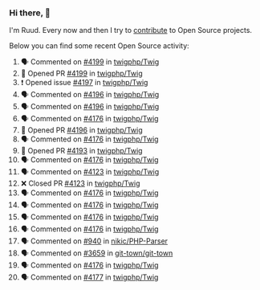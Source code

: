 ### Hi there, 👋

I'm Ruud. Every now and then I try to [contribute](https://github.com/pulls?q=+is%3Apr+author%3Aruudk+archived%3Afalse+is%3Apublic+) to Open Source projects.

Below you can find some recent Open Source activity:

<!--START_SECTION:activity-->
1. 🗣 Commented on [#4199](https://github.com/twigphp/Twig/pull/4199#issuecomment-2283458480) in [twigphp/Twig](https://github.com/twigphp/Twig)
2. 💪 Opened PR [#4199](https://github.com/twigphp/Twig/pull/4199) in [twigphp/Twig](https://github.com/twigphp/Twig)
3. ❗ Opened issue [#4197](https://github.com/twigphp/Twig/issues/4197) in [twigphp/Twig](https://github.com/twigphp/Twig)
4. 🗣 Commented on [#4196](https://github.com/twigphp/Twig/pull/4196#issuecomment-2283272867) in [twigphp/Twig](https://github.com/twigphp/Twig)
5. 🗣 Commented on [#4196](https://github.com/twigphp/Twig/pull/4196#issuecomment-2283268696) in [twigphp/Twig](https://github.com/twigphp/Twig)
6. 🗣 Commented on [#4176](https://github.com/twigphp/Twig/pull/4176#issuecomment-2283222532) in [twigphp/Twig](https://github.com/twigphp/Twig)
7. 💪 Opened PR [#4196](https://github.com/twigphp/Twig/pull/4196) in [twigphp/Twig](https://github.com/twigphp/Twig)
8. 🗣 Commented on [#4176](https://github.com/twigphp/Twig/pull/4176#issuecomment-2283183072) in [twigphp/Twig](https://github.com/twigphp/Twig)
9. 💪 Opened PR [#4193](https://github.com/twigphp/Twig/pull/4193) in [twigphp/Twig](https://github.com/twigphp/Twig)
10. 🗣 Commented on [#4176](https://github.com/twigphp/Twig/pull/4176#issuecomment-2282810050) in [twigphp/Twig](https://github.com/twigphp/Twig)
11. 🗣 Commented on [#4123](https://github.com/twigphp/Twig/pull/4123#issuecomment-2282778594) in [twigphp/Twig](https://github.com/twigphp/Twig)
12. ❌ Closed PR [#4123](https://github.com/twigphp/Twig/pull/4123) in [twigphp/Twig](https://github.com/twigphp/Twig)
13. 🗣 Commented on [#4176](https://github.com/twigphp/Twig/pull/4176#issuecomment-2282778480) in [twigphp/Twig](https://github.com/twigphp/Twig)
14. 🗣 Commented on [#4176](https://github.com/twigphp/Twig/pull/4176#issuecomment-2282234747) in [twigphp/Twig](https://github.com/twigphp/Twig)
15. 🗣 Commented on [#4176](https://github.com/twigphp/Twig/pull/4176#issuecomment-2280904856) in [twigphp/Twig](https://github.com/twigphp/Twig)
16. 🗣 Commented on [#4176](https://github.com/twigphp/Twig/pull/4176#issuecomment-2280471940) in [twigphp/Twig](https://github.com/twigphp/Twig)
17. 🗣 Commented on [#940](https://github.com/nikic/PHP-Parser/pull/940#issuecomment-2278644419) in [nikic/PHP-Parser](https://github.com/nikic/PHP-Parser)
18. 🗣 Commented on [#3659](https://github.com/git-town/git-town/issues/3659#issuecomment-2278339498) in [git-town/git-town](https://github.com/git-town/git-town)
19. 🗣 Commented on [#4176](https://github.com/twigphp/Twig/pull/4176#issuecomment-2275647333) in [twigphp/Twig](https://github.com/twigphp/Twig)
20. 🗣 Commented on [#4177](https://github.com/twigphp/Twig/pull/4177#issuecomment-2275470330) in [twigphp/Twig](https://github.com/twigphp/Twig)
<!--END_SECTION:activity-->
